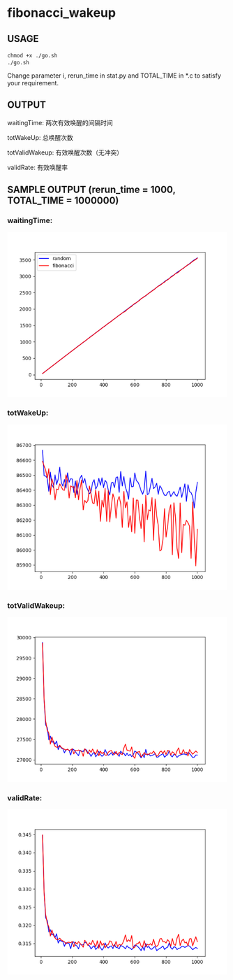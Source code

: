 # fibonacci_wakeup

## USAGE

	chmod +x ./go.sh
	./go.sh

Change parameter i, rerun_time in stat.py and TOTAL_TIME in *.c to satisfy your requirement.

## OUTPUT

waitingTime: 两次有效唤醒的间隔时间

totWakeUp: 总唤醒次数

totValidWakeup: 有效唤醒次数（无冲突）

validRate: 有效唤醒率

## SAMPLE OUTPUT (rerun_time = 1000, TOTAL_TIME = 1000000)

### waitingTime:

![](https://github.com/bonboru93/fibonacci_wakeup/blob/master/waitingTime.png)

### totWakeUp:

![](https://github.com/bonboru93/fibonacci_wakeup/blob/master/totWakeup.png)

### totValidWakeup:

![](https://github.com/bonboru93/fibonacci_wakeup/blob/master/totValidWakeup.png)

### validRate:

![](https://github.com/bonboru93/fibonacci_wakeup/blob/master/validRate.png)
